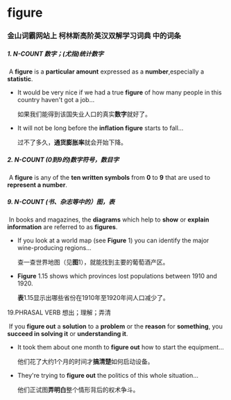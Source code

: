 # figure

### 金山词霸网站上 柯林斯高阶英汉双解学习词典 中的词条

##### 1. N-COUNT  数字；(尤指)统计数字

​	A **figure** is a **particular amount** expressed as a **number**,especially a **statistic**.

- It would be very nice if we had a true **figure** of how many people in this country haven't got a job...

  如果我们能得到该国失业人口的真实**数字**就好了。

- It will not be long before the **inflation figure** starts to fall...

  过不了多久，**通货膨胀率**就会开始下降。

##### 2. N-COUNT (0到9的)数字符号，数目字

​	A **figure** is any of the **ten written symbols** from **0** to **9** that are used to **represent a number**.

##### 9. N-COUNT (书、杂志等中的）图，表

​	In books and magazines, the **diagrams** which help to **show** or **explain** **information** are referred to as **figures**.

- If you look at a world map (see **Figure** 1) you can identify the major wine-producing regions...

  查一查世界地图（见**图**1），就能找到主要的葡萄酒产区。

- **Figure** 1.15 shows which provinces lost populations between 1910 and 1920.

  **表**1.15显示出哪些省份在1910年至1920年间人口减少了。



19.PHRASAL VERB 想出；理解；弄清

​	If you **figure out** a **solution** to a **problem** or the **reason** for **something**, you **succeed in solving it** or **understanding it**.

- It took them about one month to **figure out** how to start the equipment...

  他们花了大约1个月的时间才**搞清楚**如何启动设备。

- They're trying to **figure out** the politics of this whole situation...

  他们正试图**弄明白**整个情形背后的权术争斗。













